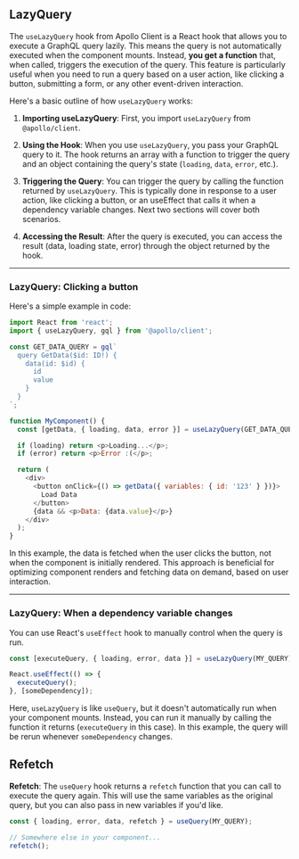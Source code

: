 
## LazyQuery

The `useLazyQuery` hook from Apollo Client is a React hook that allows you to execute a GraphQL query lazily. This means the query is not automatically executed when the component mounts. Instead, **you get a function** that, when called, triggers the execution of the query. This feature is particularly useful when you need to run a query based on a user action, like clicking a button, submitting a form, or any other event-driven interaction.

Here's a basic outline of how `useLazyQuery` works:

1. **Importing useLazyQuery**: First, you import `useLazyQuery` from `@apollo/client`.

2. **Using the Hook**: When you use `useLazyQuery`, you pass your GraphQL query to it. The hook returns an array with a function to trigger the query and an object containing the query's state (`loading`, `data`, `error`, etc.).

3. **Triggering the Query**: You can trigger the query by calling the function returned by `useLazyQuery`. This is typically done in response to a user action, like clicking a button, or an useEffect that calls it when a dependency variable changes. Next two sections will cover both scenarios.

4. **Accessing the Result**: After the query is executed, you can access the result (data, loading state, error) through the object returned by the hook.

---

### LazyQuery: Clicking a button


Here's a simple example in code:

```javascript
import React from 'react';
import { useLazyQuery, gql } from '@apollo/client';

const GET_DATA_QUERY = gql`
  query GetData($id: ID!) {
    data(id: $id) {
      id
      value
    }
  }
`;

function MyComponent() {
  const [getData, { loading, data, error }] = useLazyQuery(GET_DATA_QUERY);

  if (loading) return <p>Loading...</p>;
  if (error) return <p>Error :(</p>;

  return (
    <div>
      <button onClick={() => getData({ variables: { id: '123' } })}>
        Load Data
      </button>
      {data && <p>Data: {data.value}</p>}
    </div>
  );
}
```

In this example, the data is fetched when the user clicks the button, not when the component is initially rendered. This approach is beneficial for optimizing component renders and fetching data on demand, based on user interaction.

---

### LazyQuery: When a dependency variable changes


You can use React's `useEffect` hook to manually control when the query is run.

```jsx
const [executeQuery, { loading, error, data }] = useLazyQuery(MY_QUERY);

React.useEffect(() => {
  executeQuery();
}, [someDependency]);
```
Here, `useLazyQuery` is like `useQuery`, but it doesn't automatically run when your component mounts. Instead, you can run it manually by calling the function it returns (`executeQuery` in this case). In this example, the query will be rerun whenever `someDependency` changes.


## Refetch

**Refetch**: The `useQuery` hook returns a `refetch` function that you can call to execute the query again. This will use the same variables as the original query, but you can also pass in new variables if you'd like.

```jsx
const { loading, error, data, refetch } = useQuery(MY_QUERY);

// Somewhere else in your component...
refetch();
```